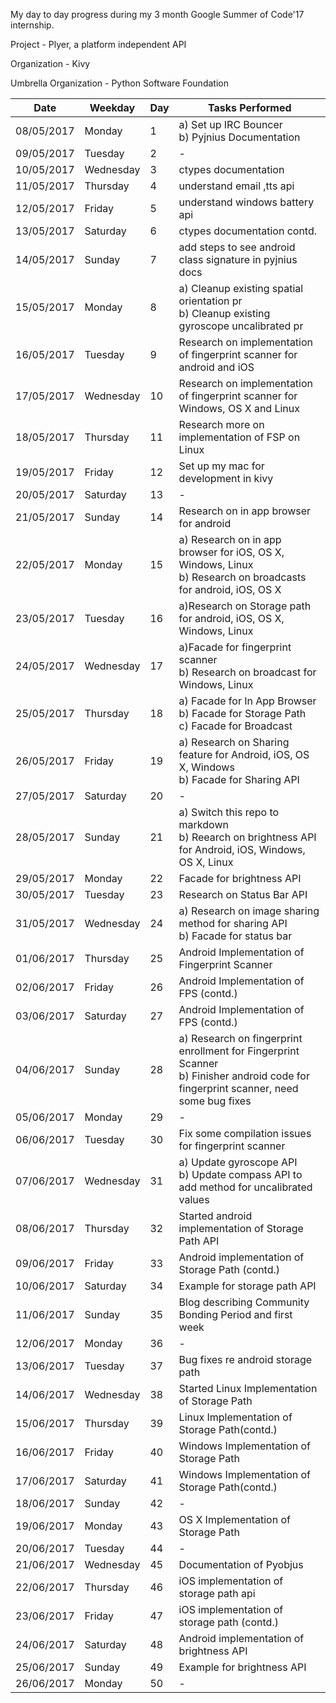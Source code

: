 My day to day progress during my 3 month Google Summer of Code'17 internship.

Project - Plyer, a platform independent API

Organization - Kivy

Umbrella Organization - Python Software Foundation

Date | Weekday | Day | Tasks Performed
---- | ------- | --- | ---------------
08/05/2017 | Monday | 1 | a) Set up IRC Bouncer <br> b) Pyjnius Documentation
09/05/2017 | Tuesday | 2 | - 
10/05/2017 | Wednesday | 3 | ctypes documentation
11/05/2017 | Thursday | 4 | understand email ,tts api
12/05/2017 | Friday | 5 | understand windows battery api
13/05/2017 | Saturday | 6 | ctypes documentation contd.
14/05/2017 | Sunday | 7 | add steps to see android class signature in pyjnius docs
15/05/2017 | Monday | 8 | a) Cleanup existing spatial orientation pr <br> b) Cleanup existing gyroscope uncalibrated pr
16/05/2017 | Tuesday | 9 | Research on implementation of fingerprint scanner for android and iOS
17/05/2017 | Wednesday | 10 | Research on implementation of fingerprint scanner for Windows, OS X and Linux
18/05/2017 | Thursday | 11 | Research more on implementation of FSP on Linux
19/05/2017 | Friday | 12 | Set up my mac for development in kivy
20/05/2017 | Saturday | 13 | -
21/05/2017 | Sunday | 14 | Research on in app browser for android
22/05/2017 | Monday | 15 | a) Research on in app browser for iOS, OS X, Windows, Linux <br> b) Research on broadcasts for android, iOS, OS X
23/05/2017 | Tuesday | 16 | a)Research on Storage path for android, iOS, OS X, Windows, Linux
24/05/2017 | Wednesday | 17 | a)Facade for fingerprint scanner <br> b) Research on broadcast for Windows, Linux
25/05/2017 | Thursday | 18 | a) Facade for In App Browser <br> b) Facade for Storage Path <br> c) Facade for Broadcast
26/05/2017 | Friday | 19 | a) Research on Sharing feature for Android, iOS, OS X, Windows <br> b) Facade for Sharing API
27/05/2017 | Saturday | 20 | - 
28/05/2017 | Sunday | 21 | a) Switch this repo to markdown <br> b) Reearch on brightness API for Android, iOS, Windows, OS X, Linux
29/05/2017 | Monday | 22 | Facade for brightness API 
30/05/2017 | Tuesday | 23 | Research on Status Bar API
31/05/2017 | Wednesday | 24 | a) Research on image sharing method for sharing API <br> b) Facade for status bar
01/06/2017 | Thursday | 25 | Android Implementation of Fingerprint Scanner
02/06/2017 | Friday | 26 | Android Implementation of FPS (contd.)
03/06/2017 | Saturday | 27 | Android Implementation of FPS (contd.)
04/06/2017 | Sunday | 28 | a) Research on fingerprint enrollment for Fingerprint Scanner <br> b) Finisher android code for fingerprint scanner, need some bug fixes
05/06/2017 | Monday | 29 | -
06/06/2017 | Tuesday | 30 | Fix some compilation issues for fingerprint scanner
07/06/2017 | Wednesday | 31 | a) Update gyroscope API <br> b) Update compass API to add method for uncalibrated values
08/06/2017 | Thursday | 32 | Started android implementation of Storage Path API
09/06/2017 | Friday | 33 | Android implementation of Storage Path (contd.)
10/06/2017 | Saturday | 34 | Example for storage path API
11/06/2017 | Sunday | 35 | Blog describing Community Bonding Period and first week
12/06/2017 | Monday | 36 | -
13/06/2017 | Tuesday | 37 | Bug fixes re android storage path
14/06/2017 | Wednesday | 38 | Started Linux Implementation of Storage Path
15/06/2017 | Thursday | 39 | Linux Implementation of Storage Path(contd.)
16/06/2017 | Friday | 40 | Windows Implementation of Storage Path
17/06/2017 | Saturday | 41 | Windows Implementation of Storage Path(contd.)
18/06/2017 | Sunday | 42 | -
19/06/2017 | Monday | 43 | OS X Implementation of Storage Path
20/06/2017 | Tuesday | 44 | -
21/06/2017 | Wednesday | 45 | Documentation of Pyobjus
22/06/2017 | Thursday | 46 | iOS implementation of storage path api
23/06/2017 | Friday | 47 | iOS implementation of storage path (contd.)
24/06/2017 | Saturday | 48 | Android implementation of brightness API
25/06/2017 | Sunday | 49 | Example for brightness API
26/06/2017 | Monday | 50 | -
